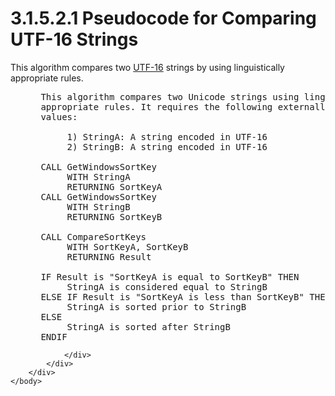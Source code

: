 <html dir="LTR" xmlns:mshelp="http://msdn.microsoft.com/mshelp" xmlns:ddue="http://ddue.schemas.microsoft.com/authoring/2003/5" xmlns:xlink="http://www.w3.org/1999/xlink" xmlns:tool="http://www.microsoft.com/tooltip">
    <head>
        <meta http-equiv="Content-Type" content="text/html; CHARSET=utf-8"></meta>
        <meta name="save" content="history"></meta>
        <title>3.1.5.2.1 Pseudocode for Comparing UTF-16 Strings</title>
        <xml>
            <mshelp:toctitle title="3.1.5.2.1 Pseudocode for Comparing UTF-16 Strings"></mshelp:toctitle>
            <mshelp:rltitle title="[MS-UCODEREF]: Pseudocode for Comparing UTF-16 Strings"></mshelp:rltitle>
            <mshelp:keyword index="A" term="7e136459-a696-456c-88a4-da2289a364ff"></mshelp:keyword>
            <mshelp:attr name="DCSext.ContentType" value="open specification"></mshelp:attr>
            <mshelp:attr name="AssetID" value="7e136459-a696-456c-88a4-da2289a364ff"></mshelp:attr>
            <mshelp:attr name="TopicType" value="kbRef"></mshelp:attr>
            <mshelp:attr name="DCSext.Title" value="[MS-UCODEREF]: Pseudocode for Comparing UTF-16 Strings" />
        </xml>
    </head>
    <body>
        <div id="header">
            <h1 class="heading">3.1.5.2.1 Pseudocode for Comparing UTF-16 Strings</h1>
        </div>
        <div id="mainSection">
            <div id="mainBody">
                <div id="allHistory" class="saveHistory"></div>
                <div id="sectionSection0" class="section" name="collapseableSection">
                    

<p>This algorithm compares two <a href="484e8ed3-152b-4300-9527-7efade6d6491.md#gt_4c9eef52-69d4-43e7-ac04-ff1fe43a94fb">UTF-16</a> strings by using
linguistically appropriate rules.</p>

<dl>
<dd>
<div><pre> This algorithm compares two Unicode strings using linguistic
 appropriate rules. It requires the following externally specified
 values:
  
      1) StringA: A string encoded in UTF-16
      2) StringB: A string encoded in UTF-16
  
 CALL GetWindowsSortKey
      WITH StringA 
      RETURNING SortKeyA
 CALL GetWindowsSortKey
      WITH StringB 
      RETURNING SortKeyB
  
 CALL CompareSortKeys
      WITH SortKeyA, SortKeyB 
      RETURNING Result
  
 IF Result is &quot;SortKeyA is equal to SortKeyB&quot; THEN
      StringA is considered equal to StringB
 ELSE IF Result is &quot;SortKeyA is less than SortKeyB&quot; THEN
      StringA is sorted prior to StringB
 ELSE
      StringA is sorted after StringB
 ENDIF
</pre></div>
</dd></dl>


                </div>
            </div>
        </div>
    </body>
</html>